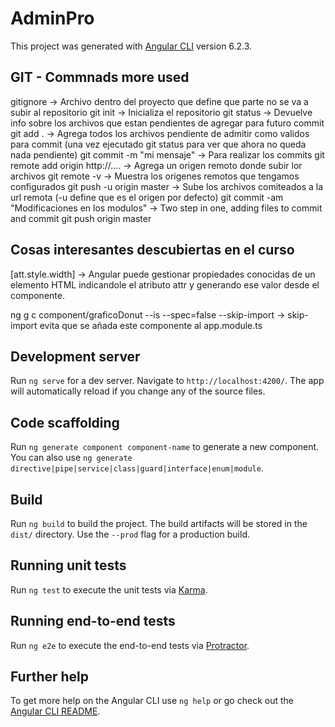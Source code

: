 # AdminPro

This project was generated with [Angular CLI](https://github.com/angular/angular-cli) version 6.2.3.

## GIT - Commnads more used
gitignore  -> Archivo dentro del proyecto que define que parte no se va a subir al repositorio
git init   -> Inicializa el repositorio
git status -> Devuelve info sobre los archivos que estan pendientes de agregar para futuro commit
git add .  -> Agrega todos los archivos pendiente de admitir como validos para commit (una vez ejecutado git status  para ver que ahora no queda nada pendiente)
git commit -m "mi mensaje" -> Para realizar los commits
git remote add origin http://.... -> Agrega un origen remoto donde subir lor archivos
git remote -v -> Muestra los origenes remotos que tengamos configurados
git push -u origin master -> Sube los archivos comiteados a la url remota (-u define que es el origen por defecto)
git commit -am "Modificaciones en los modulos" -> Two step in one, adding files to commit and commit
git push origin master


## Cosas interesantes descubiertas en el curso
[att.style.width] -> Angular puede gestionar propiedades conocidas de un elemento HTML indicandole el atributo attr y generando ese valor desde el componente.

ng g c component/graficoDonut --is --spec=false --skip-import -> skip-import evita que se añada este componente al app.module.ts

## Development server

Run `ng serve` for a dev server. Navigate to `http://localhost:4200/`. The app will automatically reload if you change any of the source files.

## Code scaffolding

Run `ng generate component component-name` to generate a new component. You can also use `ng generate directive|pipe|service|class|guard|interface|enum|module`.

## Build

Run `ng build` to build the project. The build artifacts will be stored in the `dist/` directory. Use the `--prod` flag for a production build.

## Running unit tests

Run `ng test` to execute the unit tests via [Karma](https://karma-runner.github.io).

## Running end-to-end tests

Run `ng e2e` to execute the end-to-end tests via [Protractor](http://www.protractortest.org/).

## Further help

To get more help on the Angular CLI use `ng help` or go check out the [Angular CLI README](https://github.com/angular/angular-cli/blob/master/README.md).
